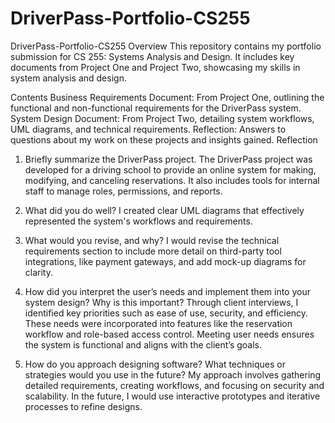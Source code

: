 # DriverPass-Portfolio-CS255
DriverPass-Portfolio-CS255
Overview
This repository contains my portfolio submission for CS 255: Systems Analysis and Design. It includes key documents from Project One and Project Two, showcasing my skills in system analysis and design.

Contents
Business Requirements Document: From Project One, outlining the functional and non-functional requirements for the DriverPass system.
System Design Document: From Project Two, detailing system workflows, UML diagrams, and technical requirements.
Reflection: Answers to questions about my work on these projects and insights gained.
Reflection
1. Briefly summarize the DriverPass project.
The DriverPass project was developed for a driving school to provide an online system for making, modifying, and canceling reservations. It also includes tools for internal staff to manage roles, permissions, and reports.

2. What did you do well?
I created clear UML diagrams that effectively represented the system's workflows and requirements.

3. What would you revise, and why?
I would revise the technical requirements section to include more detail on third-party tool integrations, like payment gateways, and add mock-up diagrams for clarity.

4. How did you interpret the user’s needs and implement them into your system design? Why is this important?
Through client interviews, I identified key priorities such as ease of use, security, and efficiency. These needs were incorporated into features like the reservation workflow and role-based access control. Meeting user needs ensures the system is functional and aligns with the client’s goals.

5. How do you approach designing software? What techniques or strategies would you use in the future?
My approach involves gathering detailed requirements, creating workflows, and focusing on security and scalability. In the future, I would use interactive prototypes and iterative processes to refine designs.
